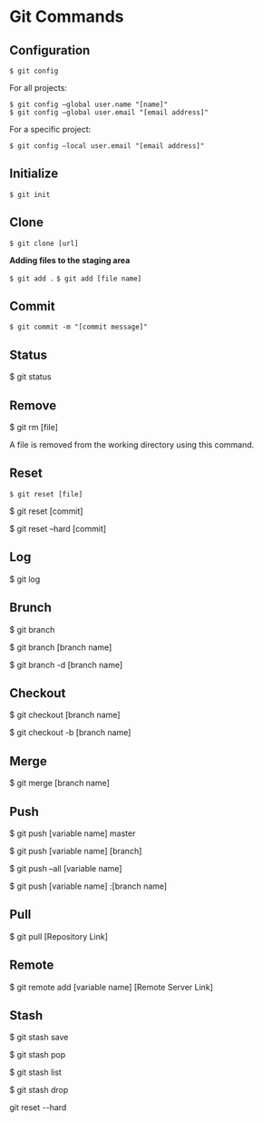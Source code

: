 # Git Commands 

## Configuration

`$ git config`

For all projects:

```
$ git config –global user.name "[name]"
$ git config –global user.email "[email address]"
```

For a specific project:

```$ git config –local user.name "[name]"
$ git config –local user.email "[email address]"
```

## Initialize

`$ git init`

## Clone

`$ git clone [url]` 

**Adding files to the staging area**

 `$ git add .`
 `$ git add [file name]`

## Commit

`$ git commit -m "[commit message]"`

## Status

$ git status


## Remove

$ git rm [file]

A file is removed from the working directory using this command.

## Reset

`$ git reset [file]`

$ git reset [commit]

$ git reset –hard [commit]


## Log

$ git log


## Brunch


$ git branch


$ git branch [branch name]


$ git branch -d [branch name]


## Checkout

$ git checkout [branch name]


$ git checkout -b [branch name]


## Merge

$ git merge [branch name]



## Push

$ git push [variable name] master

$ git push [variable name] [branch]

$ git push –all [variable name]


$ git push [variable name] :[branch name]


## Pull

$ git pull [Repository Link]

## Remote

$ git remote add [variable name] [Remote Server Link]

## Stash

$ git stash save


$ git stash pop


$ git stash list


$ git stash drop


git reset --hard
